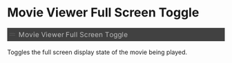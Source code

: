 # Movie Viewer Full Screen Toggle

![MovieViewerFullScreenToggle](img/MovieViewerFullScreenToggle.jpg)

Toggles the full screen display state of the movie being played.